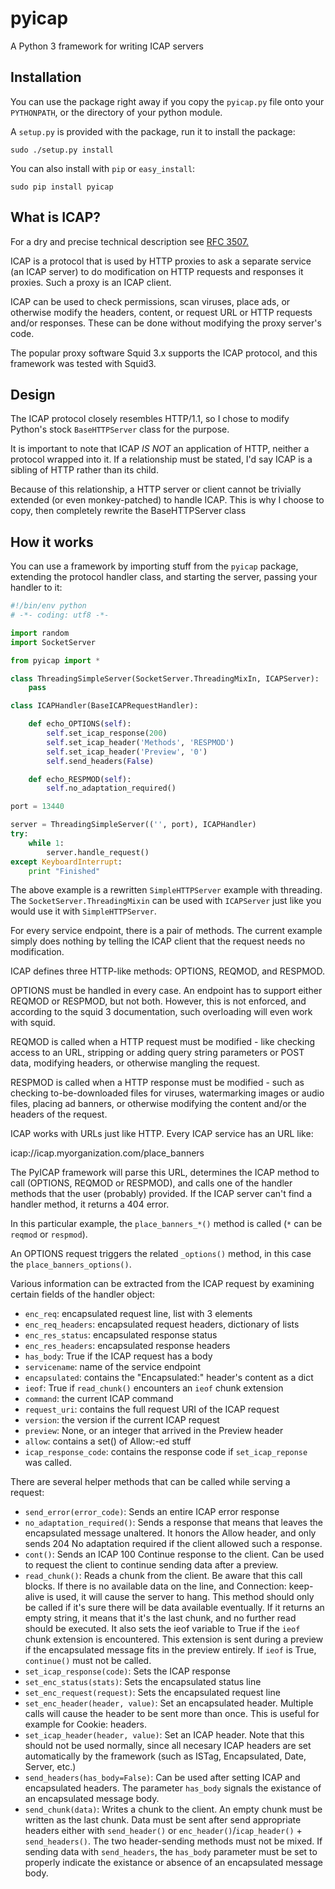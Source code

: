 pyicap
======

A Python 3 framework for writing ICAP servers

Installation
------------

You can use the package right away if you copy the `pyicap.py` file
onto your `PYTHONPATH`, or the directory of your python module.

A `setup.py` is provided with the package, run it to install the
package:

    sudo ./setup.py install

You can also install with `pip` or `easy_install`:

    sudo pip install pyicap

What is ICAP?
-------------

For a dry and precise technical description see [RFC 3507.](https://tools.ietf.org/html/rfc3507)

ICAP is a protocol that is used by HTTP proxies to ask a separate
service (an ICAP server) to do modification on HTTP requests and
responses it proxies. Such a proxy is an ICAP client.

ICAP can be used to check permissions, scan viruses, place ads, or
otherwise modify the headers, content, or request URL or HTTP requests
and/or responses. These can be done without modifying the proxy server's
code.

The popular proxy software Squid 3.x supports the ICAP protocol, and
this framework was tested with Squid3.

Design
------

The ICAP protocol closely resembles HTTP/1.1, so I chose to modify
Python's stock `BaseHTTPServer` class for the purpose.

It is important to note that ICAP _IS NOT_ an application of HTTP,
neither a protocol wrapped into it. If a relationship must be stated,
I'd say ICAP is a sibling of HTTP rather than its child.

Because of this relationship, a HTTP server or client cannot be trivially
extended (or even monkey-patched) to handle ICAP. This is why I choose
to copy, then completely rewrite the BaseHTTPServer class

How it works
------------

You can use a framework by importing stuff from the `pyicap` package,
extending the protocol handler class, and starting the server, passing
your handler to it:

```python
#!/bin/env python
# -*- coding: utf8 -*-

import random
import SocketServer

from pyicap import *

class ThreadingSimpleServer(SocketServer.ThreadingMixIn, ICAPServer):
    pass

class ICAPHandler(BaseICAPRequestHandler):

    def echo_OPTIONS(self):
        self.set_icap_response(200)
        self.set_icap_header('Methods', 'RESPMOD')
        self.set_icap_header('Preview', '0')
        self.send_headers(False)

    def echo_RESPMOD(self):
        self.no_adaptation_required()

port = 13440

server = ThreadingSimpleServer(('', port), ICAPHandler)
try:
    while 1:
        server.handle_request()
except KeyboardInterrupt:
    print "Finished"

```

The above example is a rewritten `SimpleHTTPServer` example with
threading. The `SocketServer.ThreadingMixin` can be used with `ICAPServer`
just like you would use it with `SimpleHTTPServer`.

For every service endpoint, there is a pair of methods. The current
example simply does nothing by telling the ICAP client that the request
needs no modification.

ICAP defines three HTTP-like methods: OPTIONS, REQMOD, and RESPMOD.

OPTIONS must be handled in every case. An endpoint has to support either
REQMOD or RESPMOD, but not both. However, this is not enforced, and
according to the squid 3 documentation, such overloading will even work
with squid.

REQMOD is called when a HTTP request must be modified - like checking
access to an URL, stripping or adding query string parameters or POST
data, modifying headers, or otherwise mangling the request.

RESPMOD is called when a HTTP response must be modified - such as
checking to-be-downloaded files for viruses, watermarking images or
audio files, placing ad banners, or otherwise modifying the content
and/or the headers of the request.

ICAP works with URLs just like HTTP. Every ICAP service has an URL like:

icap://icap.myorganization.com/place_banners

The PyICAP framework will parse this URL, determines the ICAP method to
call (OPTIONS, REQMOD or RESPMOD), and calls one of the handler methods
that the user (probably) provided. If the ICAP server can't find a
handler method, it returns a 404 error.

In this particular example, the `place_banners_*()` method is called (`*`
can be `reqmod` or `respmod`).

An OPTIONS request triggers the related `_options()` method, in this case
the `place_banners_options()`.

Various information can be extracted from the ICAP request by examining
certain fields of the handler object:

* `enc_req`: encapsulated request line, list with 3 elements
* `enc_req_headers`: encapsulated request headers, dictionary of lists
* `enc_res_status`: encapsulated response status
* `enc_res_headers`: encapsulated response headers
* `has_body`: True if the ICAP request has a body
* `servicename`: name of the service endpoint
* `encapsulated`: contains the "Encapsulated:" header's content as a dict
* `ieof`: True if `read_chunk()` encounters an `ieof` chunk extension
* `command`: the current ICAP command
* `request_uri`: contains the full request URI of the ICAP request
* `version`: the version if the current ICAP request
* `preview`: None, or an integer that arrived in the Preview header
* `allow`: contains a set() of Allow:-ed stuff
* `icap_response_code`: contains the response code if `set_icap_reponse`
  was called.

There are several helper methods that can be called while serving a
request:

* `send_error(error_code)`: Sends an entire ICAP error response
* `no_adaptation_required()`: Sends a response that means that leaves the
  encapsulated message unaltered. It honors the Allow header, and only
  sends 204 No adaptation required if the client allowed such a response.
* `cont()`: Sends an ICAP 100 Continue response to the client. Can be
  used to request the client to continue sending data after a preview.
* `read_chunk()`: Reads a chunk from the client. Be aware that this call
  blocks. If there is no available data on the line, and Connection: 
  keep-alive is used, it will cause the server to hang. This method
  should only be called if it's sure there will be data available
  eventually. If it returns an empty string, it means that it's the
  last chunk, and no further read should be executed. It also sets the
  ieof variable to True if the `ieof` chunk extension is encountered.
  This extension is sent during a preview if the encapsulated message
  fits in the preview entirely. If `ieof` is True, `continue()` must not be
  called.
* `set_icap_response(code)`: Sets the ICAP response
* `set_enc_status(stats)`: Sets the encapsulated status line
* `set_enc_request(request)`: Sets the encapsulated request line
* `set_enc_header(header, value)`: Set an encapsulated header. Multiple
  calls will cause the header to be sent more than once. This is useful
  for example for Cookie: headers.
* `set_icap_header(header, value)`: Set an ICAP header. Note that this should
  not be used normally, since all necesary ICAP headers are set
  automatically by the framework (such as ISTag, Encapsulated, Date,
  Server, etc.)
* `send_headers(has_body=False)`: Can be used after setting ICAP and
  encapsulated headers. The parameter `has_body` signals the existance of
  an encapsulated message body.
* `send_chunk(data)`: Writes a chunk to the client. An empty chunk must
  be written as the last chunk. Data must be sent after send appropriate
  headers either with `send_header()` or `enc_header()`/`icap_header()` +
  `send_headers()`. The two header-sending methods must not be mixed.
  If sending data with `send_headers`, the `has_body` parameter must be set
  to properly indicate the existance or absence of an encapsulated
  message body.
